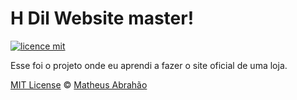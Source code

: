 # H Dil Website master!

[![licence mit](https://img.shields.io/badge/licence-MIT-blue.svg)](https://github.com/mamalvares/hdil-master-v2-tailwind/blob/main/LICENSE)

Esse foi o projeto onde eu aprendi a fazer o site oficial de uma loja.

[MIT License](./LICENSE) © [Matheus Abrahão](github.com/mamalvares)
